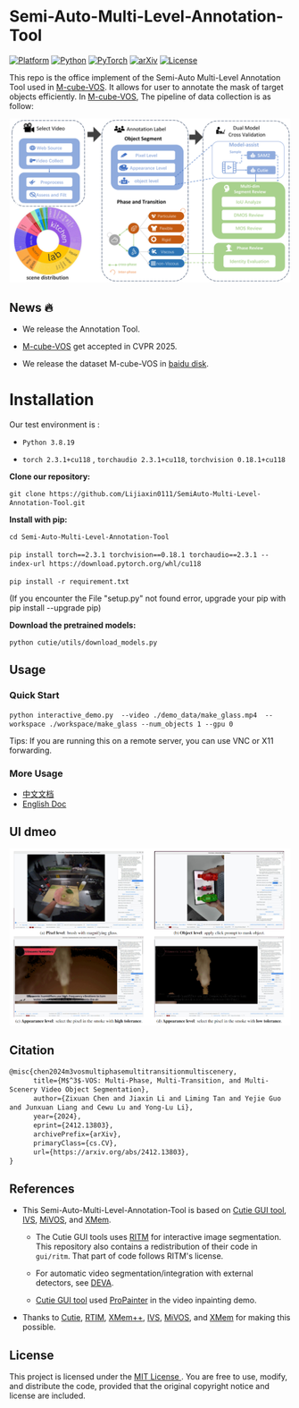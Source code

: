 # Semi-Auto-Multi-Level-Annotation-Tool

[![Platform](https://img.shields.io/badge/Platform-Linux-lightgrey?logo=linux)](https://www.linux.org/)  [![Python](https://img.shields.io/badge/Python-3.8%2B-blue?logo=python)](https://www.python.org/)  [![PyTorch](https://img.shields.io/badge/torch-2.3.1%2Bcu118-orange?logo=pytorch)](https://pytorch.org/) [![arXiv](https://img.shields.io/badge/arXiv-2412.13803-b31b1b?logo=arxiv)](https://arxiv.org/html/2412.13803v2)  [![License](https://img.shields.io/badge/license-MIT-blue.svg)](LICENSE)

This repo is the office implement of the Semi-Auto Multi-Level Annotation Tool used in [M-cube-VOS](https://zixuan-chen.github.io/M-cube-VOS.github.io/). It allows for user to annotate the mask of target objects efficiently. In [M-cube-VOS](https://zixuan-chen.github.io/M-cube-VOS.github.io/), The pipeline of data collection is as follow:

 ![final_dataset_pipeline](./fig/final_dataset_pipeline.jpg)


## News :fire:

- We release the Annotation Tool.

- [M-cube-VOS](https://zixuan-chen.github.io/M-cube-VOS.github.io/) get accepted in CVPR 2025.

- We release the dataset  M-cube-VOS in [baidu disk](https://pan.baidu.com/s/1iNh-ndhfVYupQhDHzZx5VQ?pwd=mvos).

  
# Installation

Our test environment is :

- `Python 3.8.19`

- `torch 2.3.1+cu118` , `torchaudio 2.3.1+cu118`, `torchvision 0.18.1+cu118`

**Clone our repository:**

```
git clone https://github.com/Lijiaxin0111/SemiAuto-Multi-Level-Annotation-Tool.git
```

**Install with pip:**

```
cd Semi-Auto-Multi-Level-Annotation-Tool

pip install torch==2.3.1 torchvision==0.18.1 torchaudio==2.3.1 --index-url https://download.pytorch.org/whl/cu118

pip install -r requirement.txt
```

(If you encounter the File "setup.py" not found error, upgrade your pip with pip install --upgrade pip)

**Download the pretrained models:**

```
python cutie/utils/download_models.py
```

## Usage

### Quick Start

```
python interactive_demo.py  --video ./demo_data/make_glass.mp4  --workspace ./workspace/make_glass --num_objects 1 --gpu 0
```

Tips: If you are running this on a remote server, you can use VNC or X11 forwarding.

### More Usage

- [中文文档](./doc/UI_China.md)
- [English Doc](./doc/UI_ENG.md)


## UI dmeo

![UI](./fig/UI.png)

## Citation

```
@misc{chen2024m3vosmultiphasemultitransitionmultiscenery,
      title={M$^3$-VOS: Multi-Phase, Multi-Transition, and Multi-Scenery Video Object Segmentation}, 
      author={Zixuan Chen and Jiaxin Li and Liming Tan and Yejie Guo and Junxuan Liang and Cewu Lu and Yong-Lu Li},
      year={2024},
      eprint={2412.13803},
      archivePrefix={arXiv},
      primaryClass={cs.CV},
      url={https://arxiv.org/abs/2412.13803}, 
}
```

## References

- This Semi-Auto-Multi-Level-Annotation-Tool is based on [Cutie GUI tool](https://raw.githubusercontent.com/hkchengrex/Cutie), [IVS](https://github.com/seoungwugoh/ivs-demo), [MiVOS](https://github.com/hkchengrex/MiVOS), and [XMem](https://github.com/hkchengrex/XMem).

  - The Cutie GUI tools uses [RITM](https://github.com/SamsungLabs/ritm_interactive_segmentation) for interactive image segmentation. This repository also contains a redistribution of their code in `gui/ritm`. That part of code follows RITM's license.

  - For automatic video segmentation/integration with external detectors, see [DEVA](https://github.com/hkchengrex/Tracking-Anything-with-DEVA).

  -  [Cutie GUI tool](https://raw.githubusercontent.com/hkchengrex/Cutie) used [ProPainter](https://github.com/sczhou/ProPainter) in the video inpainting demo.


- Thanks to [Cutie](https://raw.githubusercontent.com/hkchengrex/Cutie), [RTIM](https://github.com/SamsungLabs/ritm_interactive_segmentation), [XMem++](https://github.com/max810/XMem2), [IVS](https://github.com/seoungwugoh/ivs-demo), [MiVOS](https://github.com/hkchengrex/MiVOS), and [XMem](https://github.com/hkchengrex/XMem) for making this possible.


## License

This project is licensed under the [MIT License ](https://chat.sjtu.edu.cn/c/LICENSE). You are free to use, modify, and distribute the code, provided that the original copyright notice and license are included.

